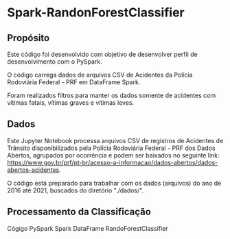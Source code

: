 # Spark-RandonForestClassifier

## Propósito

Este código foi desenvolvido com objetivo de desenvolver perfil de desenvolvimento com o PySpark.

O código carrega dados de arquivos CSV de Acidentes da Polícia Rodoviária Federal - PRF em DataFrame Spark.

Foram realizados filtros para manter os dados somente de acidentes com vítimas fatais, vítimas graves e vítimas leves.


## Dados 

Este Jupyter Notebook processa arquivos CSV de registros de Acidentes de Trânsito disponibilizados pela Polícia Rodoviária Federal - PRF dos Dados Abertos, agrupados por ocorrência e podem ser baixados no seguinte link: https://www.gov.br/prf/pt-br/acesso-a-informacao/dados-abertos/dados-abertos-acidentes.

O código está preparado para trabalhar com os dados (arquivos) do ano de 2016 até 2021, buscados do diretório "./dados/".

## Processamento da Classificação

Cógigo PySpark
Spark DataFrame 
RandoForestClassifier
